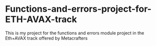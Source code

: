 # Functions-and-errors-project-for-ETH-AVAX-track
This is my project for the functions and errors module project in the Eth+AVAX track offered by Metacrafters
